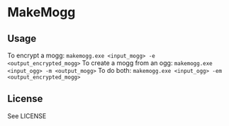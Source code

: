 # MakeMogg

## Usage
To encrypt a mogg: `makemogg.exe <input_mogg> -e <output_encrypted_mogg>`
To create a mogg from an ogg: `makemogg.exe <input_ogg> -m <output_mogg>`
To do both: `makemogg.exe <input_ogg> -em <output_encrypted_mogg>`

## License
See LICENSE